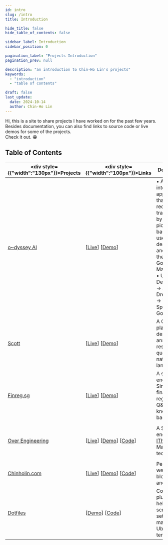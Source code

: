 ```yaml
---
id: intro
slug: /intro
title: Introduction

hide_title: false
hide_table_of_contents: false

sidebar_label: Introduction
sidebar_position: 0

pagination_label: "Projects Introduction"
pagination_prev: null

description: "an introduction to Chin-Ho Lin's projects"
keywords:
  - "introduction"
  - "table of contents"

draft: false
last_update:
  date: 2024-10-14
  author: Chin-Ho Lin
---
```



Hi, this is a site to share projects I have worked on for the past few years.<br />
Besides documentation, you can also find links to source code or live demos for some of the projects.<br />
Check it out. 😁


## Table of Contents
| <div style={{"width":"130px"}}>Projects</div> | <div style={{"width":"100px"}}>Links</div>                                                      | Description                                                                                                                                                                                                                      | Tech Keywords                                                                   |
|-----------------------------------------------|-------------------------------------------------------------------------------------------------|----------------------------------------------------------------------------------------------------------------------------------------------------------------------------------------------------------------------------------|---------------------------------------------------------------------------------|
| [o~dyssey AI]                                 | [[Live][o~dyssey AI Live]] [[Demo][o~dyssey AI Demo]]                                           | • An AI interactive application that recommends travel spots by drawing pictures based on user mood descriptions and finding them on Google Maps.<br />• User Mood Description → an AI Drew Picture → Travel Spots on Google Map | `Python`, `GPT`, `DALL-E`, `Google Maps API`, `FastAPI`, `PostgreSQL`, `Sentry` |
| [Scott]                                       | [[Live][Scott Live]] [[Demo][Scott Demo]]                                                       | A Q&A platform designed to answer legal research queries in natural language.                                                                                                                                                    | `Python`, `GPT`, `Milvus/zilliz`, `FastAPI`, `PostgreSQL`, `AWS`                |
| [Finreg.sg]                                   | [[Live][Finreg.sg Live]] [[Demo][Finreg.sg Demo]]                                               | A search engine for Singapore financial regulation Q&A knowledge base.                                                                                                                                                           | `Golang`, `Python`, `Elasticsearch`, `PostgreSQL`, `SEO`, `BERT`                |
| [Over Engineering]                            | [[Live][Over Engineering Live]] [[Demo][Over Engineering Demo]] [[Code][Over Engineering Code]] | A Search engine for [IThome], a Mandarin tech forum.                                                                                                                                                                             | `Python`, `Meilisearch`, `Flask`, `KeyBERT`, `PostgreSQL`, `fly.io`             |
| [Chinholin.com]                               | [[Live][Chinholin.com Live]] [[Demo][Chinholin.com Demo]] [[Code][Chinholin.com Code]]          | Personal website for blog posts and projects.                                                                                                                                                                                    | `Docusaurus`, `CSS`, `Vercel`                                                   |
| [Dotfiles]                                    | [[Demo][Dotfiles Demo]] [[Code][Dotfiles Code]]                                                 | Config files, plugins, and helper scripts for setting up macOS and Ubuntu terminals.                                                                                                                                             | `Zsh`, `Shell Scripting`, `Zinit`, `Emacs Lisp`, `Docker`, `Github Actions`     |


[o~dyssey AI]: https://travel-gpt.fly.dev
[o~dyssey AI Live]: https://travel-gpt.fly.dev
[o~dyssey AI Demo]: https://youtube.com/shorts/Nf3apwm8kjs

[Scott]: https://scott.intelllex.com
[Scott Live]: https://scott.intelllex.com
[Scott Demo]: https://youtu.be/fqndFEVBVr4

[Finreg.sg]: https://finreg.sg/search/question?q=crypto
[Finreg.sg Live]: https://finreg.sg/search/question?q=crypto
[Finreg.sg Demo]: https://youtu.be/f6wbaVbAVDE

[Over Engineering]: https://over-engineering-frontend.fly.dev
[Over Engineering Live]: https://over-engineering-frontend.fly.dev
[Over Engineering Code]: https://github.com/over-engineering-run
[Over Engineering Demo]: https://youtu.be/vNlSuDaQsOI
[IThome]: https://ithelp.ithome.com.tw

[Chinholin.com]: https://chinholin.com
[Chinholin.com Live]: https://chinholin.com
[Chinholin.com Code]: https://github.com/tainvecs/chinholin
[Chinholin.com Demo]: https://youtu.be/gKxwZ37um2w

[Dotfiles]: https://github.com/tainvecs/dotfiles
[Dotfiles Code]: https://github.com/tainvecs/dotfiles
[Dotfiles Demo]: https://youtu.be/FrM8_Hq6RIc
